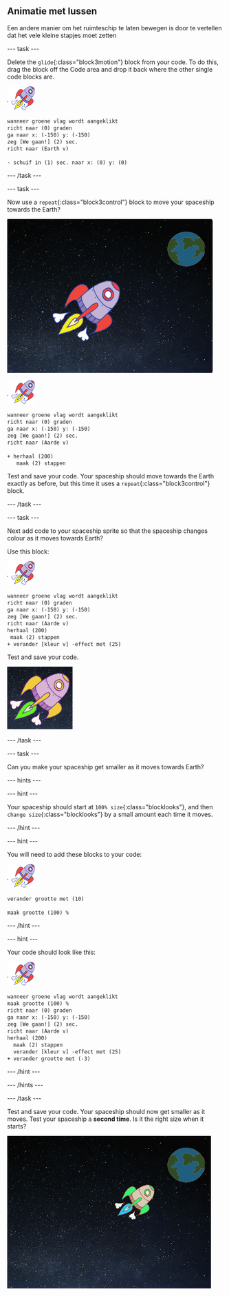 ## Animatie met lussen

Een andere manier om het ruimteschip te laten bewegen is door te vertellen dat het vele kleine stapjes moet zetten

\--- task \---

Delete the `glide`{:class="block3motion"} block from your code. To do this, drag the block off the Code area and drop it back where the other single code blocks are.

![Spaceship sprite](images/sprite-spaceship.png)

```blocks3
wanneer groene vlag wordt aangeklikt
richt naar (0) graden
ga naar x: (-150) y: (-150)
zeg [We gaan!] (2) sec.
richt naar (Earth v)

- schuif in (1) sec. naar x: (0) y: (0)
```

\--- /task \---

\--- task \---

Now use a `repeat`{:class="block3control"} block to move your spaceship towards the Earth?

![Testing a spaceship animation](images/space-animate-stage.png)

![Spaceship sprite](images/sprite-spaceship.png)

```blocks3
wanneer groene vlag wordt aangeklikt
richt naar (0) graden
ga naar x: (-150) y: (-150)
zeg [We gaan!] (2) sec.
richt naar (Aarde v)

+ herhaal (200) 
   maak (2) stappen
```

Test and save your code. Your spaceship should move towards the Earth exactly as before, but this time it uses a `repeat`{:class="block3control"} block.

\--- /task \---

\--- task \---

Next add code to your spaceship sprite so that the spaceship changes colour as it moves towards Earth?

Use this block:

![Spaceship sprite](images/sprite-spaceship.png)

```blocks3
wanneer groene vlag wordt aangeklikt
richt naar (0) graden
ga naar x: (-150) y: (-150)
zeg [We gaan!] (2) sec.
richt naar (Aarde v)
herhaal (200) 
 maak (2) stappen
+ verander [kleur v] -effect met (25)
```

Test and save your code.

![Testing a colour-changing spaceship](images/space-colour-test.png)

\--- /task \---

\--- task \---

Can you make your spaceship get smaller as it moves towards Earth?

\--- hints \---

\--- hint \---

Your spaceship should start at `100% size`{:class="blocklooks"}, and then `change size`{:class="blocklooks"} by a small amount each time it moves.

\--- /hint \---

\--- hint \---

You will need to add these blocks to your code:

![Ruimteschip sprite](images/sprite-spaceship.png)

```blocks3
verander grootte met (10)

maak grootte (100) %
```

\--- /hint \---

\--- hint \---

Your code should look like this:

![Spaceship sprite](images/sprite-spaceship.png)

```blocks3
wanneer groene vlag wordt aangeklikt
maak grootte (100) %
richt naar (0) graden
ga naar x: (-150) y: (-150)
zeg [We gaan!] (2) sec.
richt naar (Aarde v)
herhaal (200) 
  maak (2) stappen
  verander [kleur v] -effect met (25)
+ verander grootte met (-3)
```

\--- /hint \---

\--- /hints \---

\--- /task \---

Test and save your code. Your spaceship should now get smaller as it moves. Test your spaceship a **second time**. Is it the right size when it starts?

![Testing a shrinking spaceship](images/space-size-test.png)